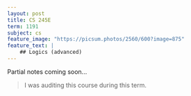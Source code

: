 ```yaml
---
layout: post
title: CS 245E
term: 1191
subject: cs
feature_image: "https://picsum.photos/2560/600?image=875"
feature_text: |
    ## Logics (advanced)
---
```


Partial notes coming soon...

 > I was auditing this course during this term.
